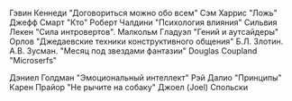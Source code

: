 Гэвин Кеннеди "Договориться можно обо всем"
Сэм Харрис "Ложь"
Джефф Смарт "Кто"
Роберт Чалдини "Психология влияния"
Сильвия Лекен "Сила интровертов".
Малкольм Гладуэл "Гений и аутсайдеры"
Орлов "Джедаевские техники конструктивного общения"
Б.Л. Злотин. А.В. Зусман. "Месяц под звездами фантазии"
Douglas Coupland "Microserfs"

Дэниел Голдман "Эмоциональный интеллект"
Рэй Далио "Принципы"
Карен Прайор "Не рычите на собаку"
Джоел (Joel) Спольски